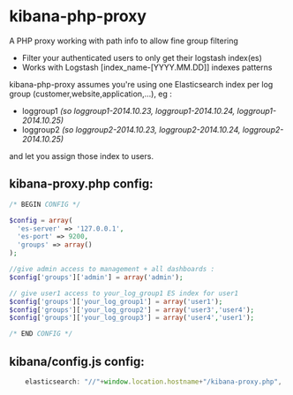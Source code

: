 kibana-php-proxy
================

A PHP proxy working with path info to allow fine group filtering

  - Filter your authenticated users to only get their logstash index(es)
  - Works with Logstash [index_name-[YYYY.MM.DD]] indexes patterns
 
kibana-php-proxy assumes you're using one Elasticsearch index per log group (customer,website,application,...), eg :

  - loggroup1 *(so loggroup1-2014.10.23, loggroup1-2014.10.24, loggroup1-2014.10.25)*
  - loggroup2 *(so loggroup2-2014.10.23, loggroup2-2014.10.24, loggroup2-2014.10.25)*

and let you assign those index to users.

kibana-proxy.php config: 
--------------


```php
/* BEGIN CONFIG */

$config = array(
  'es-server' => '127.0.0.1',
  'es-port' => 9200,
  'groups' => array()
);

//give admin access to management + all dashboards :
$config['groups']['admin'] = array('admin');

// give user1 access to your_log_group1 ES index for user1
$config['groups']['your_log_group1'] = array('user1');
$config['groups']['your_log_group2'] = array('user3','user4');
$config['groups']['your_log_group3'] = array('user4','user1');

/* END CONFIG */
```
kibana/config.js config:
---------------------

```js
    elasticsearch: "//"+window.location.hostname+"/kibana-proxy.php",
```

